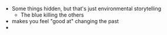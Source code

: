  - Some things hidden, but that's just environmental storytelling
   - The blue killing the others
 - makes you feel "good at" changing the past
 - 
